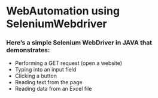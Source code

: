 
# WebAutomation using SeleniumWebdriver

### Here’s a simple Selenium WebDriver in JAVA that demonstrates:
- Performing a GET request (open a website)
- Typing into an input field
- Clicking a button
- Reading text from the page
- Reading data from an Excel file
